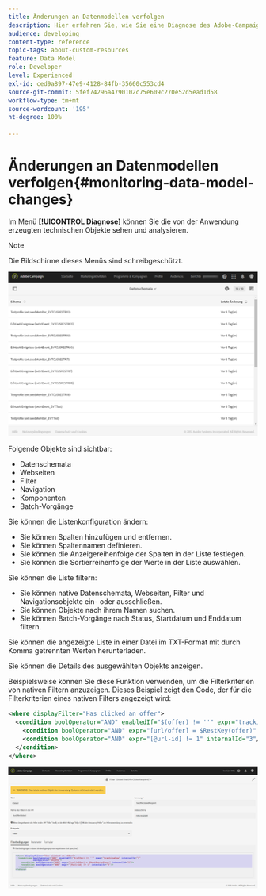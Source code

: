 ```yaml
---
title: Änderungen an Datenmodellen verfolgen
description: Hier erfahren Sie, wie Sie eine Diagnose des Adobe-Campaign-Datenmodells erstellen können.
audience: developing
content-type: reference
topic-tags: about-custom-resources
feature: Data Model
role: Developer
level: Experienced
exl-id: ced9a897-47e9-4128-84fb-35660c553cd4
source-git-commit: 5fef74296a4790102c75e609c270e52d5ead1d58
workflow-type: tm+mt
source-wordcount: '195'
ht-degree: 100%

---
```


# Änderungen an Datenmodellen verfolgen{#monitoring-data-model-changes}

Im Menü **[!UICONTROL Diagnose]** können Sie die von der Anwendung erzeugten technischen Objekte sehen und analysieren.

>[!NOTE]
>
>Die Bildschirme dieses Menüs sind schreibgeschützt.

![](assets/diagnostic.png)

Folgende Objekte sind sichtbar:

* Datenschemata
* Webseiten
* Filter
* Navigation
* Komponenten
* Batch-Vorgänge

Sie können die Listenkonfiguration ändern:

* Sie können Spalten hinzufügen und entfernen.
* Sie können Spaltennamen definieren.
* Sie können die Anzeigereihenfolge der Spalten in der Liste festlegen.
* Sie können die Sortierreihenfolge der Werte in der Liste auswählen.

Sie können die Liste filtern:

* Sie können native Datenschemata, Webseiten, Filter und Navigationsobjekte ein- oder ausschließen.
* Sie können Objekte nach ihrem Namen suchen.
* Sie können Batch-Vorgänge nach Status, Startdatum und Enddatum filtern.

Sie können die angezeigte Liste in einer Datei im TXT-Format mit durch Komma getrennten Werten herunterladen.

Sie können die Details des ausgewählten Objekts anzeigen.

Beispielsweise können Sie diese Funktion verwenden, um die Filterkriterien von nativen Filtern anzuzeigen. Dieses Beispiel zeigt den Code, der für die Filterkriterien eines nativen Filters angezeigt wird:

```xml
<where displayFilter="Has clicked an offer">
  <condition boolOperator="AND" enabledIf="$(offer) != ''" expr="trackingLog" internalId="1" setOperator="EXISTS">
    <condition boolOperator="AND" expr="[url/offer] = $RestKey(offer)" internalId="2"/>
    <condition boolOperator="AND" expr="[@url-id] != 1" internalId="3"/>
  </condition>
</where>
```

![](assets/diagnosis_filter_criteria.png)